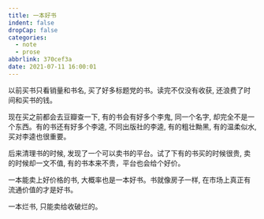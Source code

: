 ```yaml
---
title: 一本好书
indent: false
dropCap: false
categories:
  - note
  - prose
abbrlink: 370cef3a
date: 2021-07-11 16:00:01
---
```


以前买书只看销量和书名, 买了好多标题党的书。读完不仅没有收获,  还浪费了时间和买书的钱。

现在买之前都会去豆瓣查一下, 有的书会有好多个李鬼, 同一个名字,  却完全不是一个东西。有的书还有好多个李逵, 不同出版社的李逵, 有的粗壮黝黑, 有的温柔似水, 买对李逵也很重要。

后来清理书的时候, 发现了一个可以卖书的平台。试了下有的书买的时候很贵, 卖的时候却一文不值, 有的书本来不贵，平台也会给个好价。

一本能卖上好价格的书, 大概率也是一本好书。书就像房子一样, 在市场上真正有流通价值的才是好书。

一本烂书,  只能卖给收破烂的。
